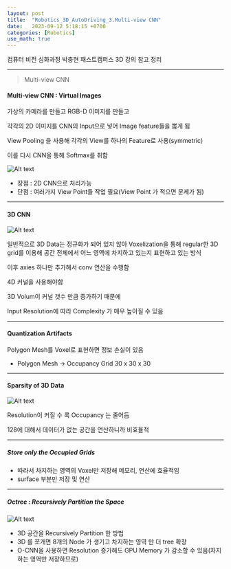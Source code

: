 ```yaml
---
layout: post
title:  "Robotics_3D_AutoDriving_3.Multi-view CNN"
date:   2023-09-12 5:18:15 +0700
categories: [Robotics]
use_math: true
---
```


컴퓨터 비전 심화과정 박충현 패스트캠퍼스 3D 강의 참고 정리

---

> Multi-view CNN

#### Multi-view CNN : Virtual Images

가상의 카메라를 만들고 RGB-D 이미지를 만들고

각각의 2D 이미지를 CNN의 Input으로 넣어 Image feature들을 뽑게 됨

View Pooling 을 사용해 각각의 View를 하나의 Feature로 사용(symmetric)

이를 다시 CNN을 통해 Softmax를 취함

![Alt text](http://leesangwon0114.github.io/static/img/Robotics/3.1.png)

- 장점 : 2D CNN으로 처리가능
- 단점 : 여러가지 View Point들 작업 필요(View Point 가 적으면 문제가 됨)

---

#### 3D CNN

![Alt text](http://leesangwon0114.github.io/static/img/Robotics/3.2.png)

일반적으로 3D Data는 정규화가 되어 있지 않아 Voxelization을 통해 regular한 3D grid를 이용해 공간 전체에서 어느 영역에 차지하고 있는지 표현하고 있는 방식

이후 axies 하나만 추가해서 conv 연산을 수행함

4D 커널을 사용해야함

3D Volum이 커널 갯수 만큼 증가하기 때문에

Input Resolution에 따라 Complexity 가 매우 높아질 수 있음

---

#### Quantization Artifacts

Polygon Mesh를 Voxel로 표현하면 정보 손실이 있음

- Polygon Mesh -> Occupancy Grid 30 x 30 x 30

---

#### Sparsity of 3D Data

![Alt text](http://leesangwon0114.github.io/static/img/Robotics/3.3.png)

Resolution이 커질 수 록 Occupancy 는 줄어듬

128에 대해서 데이터가 없는 공간을 연산하니까 비효율적

---

##### Store only the Occupied Grids

-  따라서 차지하는 영역의 Voxel만 저장해 메모리, 연산에 효율적임
-  surface 부분만 저장 및 연산

---

##### Octree : Recursively Partition the Space

![Alt text](http://leesangwon0114.github.io/static/img/Robotics/3.4.png)

- 3D 공간을 Recursively Partition 한 방법
- 3D 를 쪼개면 8개의 Node 가 생기고 차지하는 영역 만 더 tree 확장
- O-CNN을 사용하면 Resolution 증가해도 GPU Memory 가 감소할 수 있음(차지하는 영역만 저장하므로)

